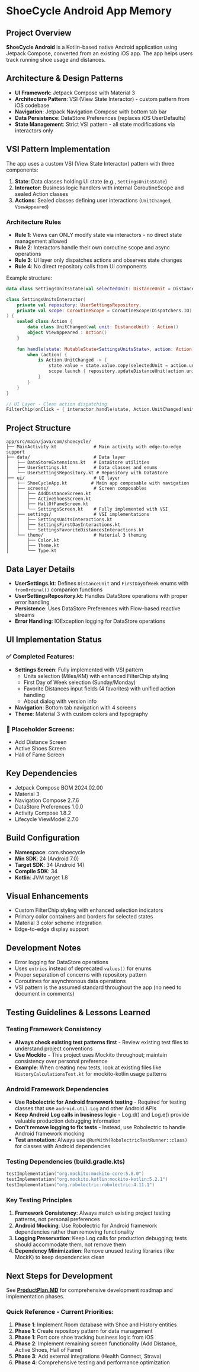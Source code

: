# ShoeCycle Android App Memory

## Project Overview
**ShoeCycle Android** is a Kotlin-based native Android application using Jetpack Compose, converted from an existing iOS app. The app helps users track running shoe usage and distances.

## Architecture & Design Patterns
- **UI Framework**: Jetpack Compose with Material 3
- **Architecture Pattern**: VSI (View State Interactor) - custom pattern from iOS codebase
- **Navigation**: Jetpack Navigation Compose with bottom tab bar
- **Data Persistence**: DataStore Preferences (replaces iOS UserDefaults)
- **State Management**: Strict VSI pattern - all state modifications via interactors only

## VSI Pattern Implementation
The app uses a custom VSI (View State Interactor) pattern with three components:
1. **State**: Data classes holding UI state (e.g., `SettingsUnitsState`)
2. **Interactor**: Business logic handlers with internal CoroutineScope and sealed Action classes
3. **Actions**: Sealed classes defining user interactions (`UnitChanged`, `ViewAppeared`)

### Architecture Rules
- **Rule 1**: Views can ONLY modify state via interactors - no direct state management allowed
- **Rule 2**: Interactors handle their own coroutine scope and async operations
- **Rule 3**: UI layer only dispatches actions and observes state changes
- **Rule 4**: No direct repository calls from UI components

Example structure:
```kotlin
data class SettingsUnitsState(val selectedUnit: DistanceUnit = DistanceUnit.MILES)

class SettingsUnitsInteractor(
    private val repository: UserSettingsRepository,
    private val scope: CoroutineScope = CoroutineScope(Dispatchers.IO)
) {
    sealed class Action {
        data class UnitChanged(val unit: DistanceUnit) : Action()
        object ViewAppeared : Action()
    }
    
    fun handle(state: MutableState<SettingsUnitsState>, action: Action) {
        when (action) {
            is Action.UnitChanged -> {
                state.value = state.value.copy(selectedUnit = action.unit) // Immediate UI update
                scope.launch { repository.updateDistanceUnit(action.unit) } // Async persistence
            }
        }
    }
}

// UI Layer - Clean action dispatching
FilterChip(onClick = { interactor.handle(state, Action.UnitChanged(unit)) })
```

## Project Structure
```
app/src/main/java/com/shoecycle/
├── MainActivity.kt              # Main activity with edge-to-edge support
├── data/                        # Data layer
│   ├── DataStoreExtensions.kt   # DataStore utilities
│   ├── UserSettings.kt          # Data classes and enums
│   └── UserSettingsRepository.kt # Repository with DataStore
├── ui/                          # UI layer
│   ├── ShoeCycleApp.kt         # Main app composable with navigation
│   ├── screens/                 # Screen composables
│   │   ├── AddDistanceScreen.kt
│   │   ├── ActiveShoesScreen.kt
│   │   ├── HallOfFameScreen.kt
│   │   └── SettingsScreen.kt    # Fully implemented with VSI
│   ├── settings/                # VSI implementations
│   │   ├── SettingsUnitsInteractions.kt
│   │   ├── SettingsFirstDayInteractions.kt
│   │   └── SettingsFavoriteDistancesInteractions.kt
│   └── theme/                   # Material 3 theming
│       ├── Color.kt
│       ├── Theme.kt
│       └── Type.kt
```

## Data Layer Details
- **UserSettings.kt**: Defines `DistanceUnit` and `FirstDayOfWeek` enums with `fromOrdinal()` companion functions
- **UserSettingsRepository.kt**: Handles DataStore operations with proper error handling
- **Persistence**: Uses DataStore Preferences with Flow-based reactive streams
- **Error Handling**: IOException logging for DataStore operations

## UI Implementation Status
### ✅ Completed Features:
- **Settings Screen**: Fully implemented with VSI pattern
  - Units selection (Miles/KM) with enhanced FilterChip styling
  - First Day of Week selection (Sunday/Monday)  
  - Favorite Distances input fields (4 favorites) with unified action handling
  - About dialog with version info
- **Navigation**: Bottom tab navigation with 4 screens
- **Theme**: Material 3 with custom colors and typography

### 🚧 Placeholder Screens:
- Add Distance Screen
- Active Shoes Screen  
- Hall of Fame Screen

## Key Dependencies
- Jetpack Compose BOM 2024.02.00
- Material 3
- Navigation Compose 2.7.6
- DataStore Preferences 1.0.0
- Activity Compose 1.8.2
- Lifecycle ViewModel 2.7.0

## Build Configuration
- **Namespace**: com.shoecycle
- **Min SDK**: 24 (Android 7.0)
- **Target SDK**: 34 (Android 14)
- **Compile SDK**: 34
- **Kotlin**: JVM target 1.8

## Visual Enhancements
- Custom FilterChip styling with enhanced selection indicators
- Primary color containers and borders for selected states
- Material 3 color scheme integration
- Edge-to-edge display support

## Development Notes
- Error logging for DataStore operations
- Uses `entries` instead of deprecated `values()` for enums
- Proper separation of concerns with repository pattern
- Coroutines for asynchronous data operations
- VSI pattern is the assumed standard throughout the app (no need to document in comments)

## Testing Guidelines & Lessons Learned

### Testing Framework Consistency
- **Always check existing test patterns first** - Review existing test files to understand project conventions
- **Use Mockito** - This project uses Mockito throughout; maintain consistency over personal preference
- **Example**: When creating new tests, look at existing files like `HistoryCalculationsTest.kt` for mockito-kotlin usage patterns

### Android Framework Dependencies
- **Use Robolectric for Android framework testing** - Required for testing classes that use `android.util.Log` and other Android APIs
- **Keep Android Log calls in business logic** - Log.d() and Log.e() provide valuable production debugging information
- **Don't remove logging to fix tests** - Instead, use Robolectric to handle Android framework mocking
- **Test annotation**: Always use `@RunWith(RobolectricTestRunner::class)` for classes with Android dependencies

### Testing Dependencies (build.gradle.kts)
```kotlin
testImplementation("org.mockito:mockito-core:5.8.0")
testImplementation("org.mockito.kotlin:mockito-kotlin:5.2.1")
testImplementation("org.robolectric:robolectric:4.11.1")
```

### Key Testing Principles
1. **Framework Consistency**: Always match existing project testing patterns, not personal preferences
2. **Android Mocking**: Use Robolectric for Android framework dependencies rather than removing functionality
3. **Logging Preservation**: Keep Log calls for production debugging; tests should accommodate them, not remove them
4. **Dependency Minimization**: Remove unused testing libraries (like MockK) to keep dependencies clean

## Next Steps for Development
See **[ProductPlan.MD](../ProductPlan.MD)** for comprehensive development roadmap and implementation phases.

### Quick Reference - Current Priorities:
1. **Phase 1**: Implement Room database with Shoe and History entities
2. **Phase 1**: Create repository pattern for data management  
3. **Phase 1**: Port core shoe tracking business logic from iOS
4. **Phase 2**: Implement remaining screen functionality (Add Distance, Active Shoes, Hall of Fame)
5. **Phase 3**: Add external integrations (Health Connect, Strava)
6. **Phase 4**: Comprehensive testing and performance optimization
